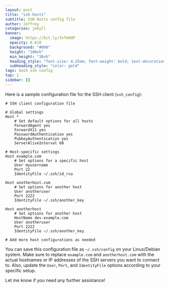 ```yaml
---
layout: post
title: "ssh-hosts"
subtitle: SSH Hosts config file
author: Jeffrey
categories: jekyll
banner:
  image: https://bit.ly/3xTmdUP
  opacity: 0.618
  background: "#000"
  height: "100vh"
  min_height: "38vh"
  heading_style: "font-size: 4.25em; font-weight: bold; text-decoration: underline"
  subheading_style: "color: gold"
tags: bash ssh config
top: 1
sidebar: []
---
```


Here is a sample configuration file for the SSH client (`ssh_config`):

```
# SSH client configuration file

# Global settings
Host *
    # Set default options for all hosts
    ForwardAgent yes
    ForwardX11 yes
    PasswordAuthentication yes
    PubkeyAuthentication yes
    ServerAliveInterval 60

# Host-specific settings
Host example.com
    # Set options for a specific host
    User myusername
    Port 22
    IdentityFile ~/.ssh/id_rsa

Host anotherhost.com
    # Set options for another host
    User anotheruser
    Port 2222
    IdentityFile ~/.ssh/another_key

Host anotherhost
    # Set options for another host
    HostName dev.example.com
    User anotheruser
    Port 2222
    IdentityFile ~/.ssh/another_key

# Add more host configurations as needed
```

You can save this configuration file as `~/.ssh/config` on your Linux/Debian system. Make sure to replace `example.com` and `anotherhost.com` with the actual hostnames or IP addresses of the SSH servers you want to connect to. Also, update the `User`, `Port`, and `IdentityFile` options according to your specific setup.

Let me know if you need any further assistance!
